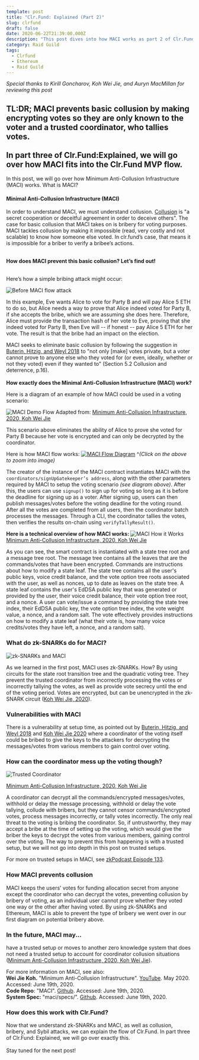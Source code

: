 ```yaml
---
template: post
title: "Clr.Fund: Explained (Part 2)"
slug: clrfund
draft: false
date: 2020-06-22T21:39:00.000Z
description: "This post dives into how MACI works as part 2 of Clr.Fund: Explained."
category: Raid Guild
tags:
  - Clrfund
  - Ethereum
  - Raid Guild
---
```

<em> Special thanks to Kirill Goncharov, Koh Wei Jie, and Auryn MacMillan for reviewing this post</em>

<strong>TL:DR;
MACI prevents basic collusion by making encrypting votes  so they are only known to the voter and a trusted coordinator, who tallies votes. <br/><br/>In part three of Clr.Fund:Explained, we will go over how MACI fits into the Clr.Fund MVP flow.</strong>
-----------------------------------------------
In this post, we will go over how Minimum Anti-Collusion Infrastructure (MACI) works. What is MACI? 
 
<h4>Minimal Anti-Collusion Infrastructure (MACI) </h4><p> In order to understand MACI, we must understand collusion. <a href="https://en.wikipedia.org/wiki/Collusion">Collusion</a> is "a secret cooperation or deceitful agreement in order to deceive others". The case for basic collusion that MACI takes on is bribery for voting purposes. MACI tackles collusion by making it impossible (read, very costly and not scalable) to know how someone else voted. In clr.fund’s case, that means it is impossible for a briber to verify a bribee’s actions.<br/><br/>
 
<strong>How does MACI prevent this basic collusion? Let’s find out!</strong> <br/><br/>
 
Here’s how a simple bribing attack might occur: 

![Before MACI flow attack](https://imgur.com/wv77NZr.jpg)

<p>In this example, Eve wants Alice to vote for Party B and will pay Alice 5 ETH to do so, but Alice needs a way to prove that Alice indeed voted for Party B, if she accepts the bribe, which we are assuming she does here. Therefore, Alice must provide the transaction hash of her vote to Eve, proving that she indeed voted for Party B, then Eve will -- if honest -- pay Alice 5 ETH for her vote. The result is that the bribe had an impact on the election. </p>

MACI seeks to eliminate basic collusion by following the suggestion in <a href="https://papers.ssrn.com/sol3/papers.cfm?abstract_id=3243656">Buterin, Hitzig, and Weyl 2018</a> to "not only [make] votes private, but a voter cannot prove to anyone else who they voted for (or even, ideally, whether or not they voted) even if they wanted to" (Section 5.2 Collusion and deterrence, p.16). <br/><br/>
<strong>How exactly does the Minimal Anti-Collusion Infrastructure (MACI) work? </strong>
 
Here is a diagram of an example of how MACI could be used in a voting scenario:

![MACI Demo Flow](https://imgur.com/yixYwDT.jpg)
Adapted from: <a href="https://www.youtube.com/watch?v=sKuNj_IQVYI">Minimum Anti-Collusion Infrastructure, 2020, Koh Wei Jie</a>
 
This scenario above eliminates the ability of Alice to prove she voted for Party B because her vote is encrypted and can only be decrypted by the coordinator.
 
Here is how MACI flow works: 
<a href="https://imgur.com/A75Osyx">
![MACI Flow Diagram](https://imgur.com/A75Osyx.jpg)</a>
 ^<em>(Click on the above to zoom into image)</em>

The creator of the instance of the MACI contract instantiates MACI with the ```coordinators/signUpGatekeeper’s address```, along with the other parameters required by MACI to setup the voting scenario <em>(see diagram above)</em>. After this, the users can use ```signup()``` to sign up for voting so long as it is before the deadline for signing up as a voter. After signing up, users can then publish messages/votes before the voting deadline for the voting round. After all the votes are completed from all users, then the coordinator batch processes the messages. Through a CLI, the coordinator tallies the votes, then verifies the results on-chain using ```verifyTallyResult()```.
 
<strong>Here is a technical overview of how MACI works: </strong>
![MACI How it Works](https://imgur.com/yy91vC6.jpg)<br/>
<a href="https://www.youtube.com/watch?v=sKuNj_IQVYI">Minimum Anti-Collusion Infrastructure, 2020, Koh Wei Jie</a>

As you can see, the smart contract is instantiated with a state tree root and a message tree root. The message tree contains all the leaves that are the commands/votes that have been encrypted. Commands are instructions about how to modify a state leaf. The state tree contains all the user's public keys, voice credit balance, and the vote option tree roots associated with the user, as well as nonces, up to date as leaves on the state tree. A state leaf contains the user's EdDSA public key that was generated or provided by the user, their voice credit balance, their vote option tree root, and a nonce. A user can vote/issue a command by providing the state tree index, their EdDSA public key, the vote option tree index, the vote weight value, a nonce, and a random salt. The vote effectively provides instructions on how to modify a state leaf (what their vote is, how many voice credits/votes they have left, a nonce, and a random salt). 

 <h3>What do zk-SNARKs do for MACI? </h3>

![zk-SNARKs and MACI](https://imgur.com/dsprNZK.jpg)

<p>As we learned in the first post, MACI uses zk-SNARKs. How? By using circuits for the state root transition tree and the quadratic voting tree. They prevent the trusted coordinator from incorrectly processing the votes or incorrectly tallying the votes, as well as provide vote secrecy until the end of the voting period. Votes are encrypted, but can be unencrypted in the zk-SNARK circuit (<a href=”https://www.youtube.com/watch?v=sKuNj_IQVYI”>Koh Wei Jie, 2020</a>).  </p>

<h3>Vulnerabilities with MACI</h3>
 
<p>There is a vulnerability at setup time, as pointed out by <a href="https://papers.ssrn.com/sol3/papers.cfm?abstract_id=3243656">Buterin, Hitzig, and Weyl 2018</a> and 
<a href=”https://www.youtube.com/watch?v=sKuNj_IQVYI”>Koh Wei Jie 2020</a> where a coordinator of the voting itself could be bribed to give the keys to the attackers for decrypting the messages/votes from various members to gain control over voting. </p>
 
<h3>How can the coordinator mess up the voting though?</h3>

![Trusted Coordinator](https://imgur.com/mPiEyx5.jpg)
 
<a href="https://www.youtube.com/watch?v=sKuNj_IQVYI">Minimum Anti-Collusion Infrastructure, 2020, Koh Wei Jie</a><br/>

A coordinator can decrypt all the commands/encrypted messages/votes, withhold or delay the message processing, withhold or delay the vote tallying, collude with bribers, but they cannot censor commands/encrypted votes, process messages incorrectly, or tally votes incorrectly. The only real threat to the voting is bribing the coordinator. So, if untrustworthy, they may accept a bribe at the time of setting up the voting, which would give the briber the keys to decrypt the votes from various members, gaining control over the voting. The way to prevent this from happening is with a trusted setup, but we will not go into depth in this post on trusted setups.

For more on trusted setups in MACI, see <a href="https://www.youtube.com/watch?v=YbJw8_liYyo">zkPodcast Episode 133</a>.</p>

<h3>How MACI prevents collusion</h3>
<p>MACI keeps the users’ votes for funding allocation secret from anyone except the coordinator who can decrypt the votes, preventing collusion by bribery of voting, as an individual user cannot prove whether they voted one way or the other after having voted. By using zk-SNARKs and Ethereum, MACI is able to prevent the type of bribery we went over in our first diagram on potential bribery above.  </p>
  
<h3>In the future, MACI may...</h3>
 
<p>have a trusted setup or moves to another zero knowledge system that does not need a trusted setup to account for coordinator collusion situations (<a href="https://www.youtube.com/watch?v=sKuNj_IQVYI">Minimum Anti-Collusion Infrastructure, 2020, Koh Wei Jie</a>).</p>

<p>For more information on MACI, see also:<br/><strong>Wei Jie Koh.</strong> "Minimum Anti-Collusion Infrastructure". <a href="https://www.youtube.com/watch?v=sKuNj_IQVYI">YouTube</a>. May 2020. Accessed: June 19th, 2020.<br/>
<strong>Code Repo</strong>: "MACI". <a href="https://github.com/appliedzkp/maci">Github</a>. Accessed: June 19th, 2020.<br/>
<strong>System Spec:</strong> "maci/specs/". <a href="https://github.com/appliedzkp/maci/tree/master/specs">Github</a>. Accessed: June 19th, 2020. <br/>
</p>

<h3>How does this work with Clr.Fund?</h3>
<p>Now that we understand zk-SNARKs and MACI, as well as collusion, bribery, and Sybil attacks, we can explain the flow of Clr.Fund. In part three of Clr.Fund: Explained, we will go over exactly this. <br/><br/>Stay tuned for the next post! </p>
